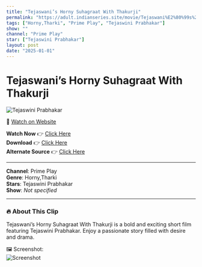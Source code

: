 ```yaml
---
title: "Tejaswani’s Horny Suhagraat With Thakurji"
permalink: "https://adult.indianseries.site/movie/Tejaswani%E2%80%99s%20Horny%20Suhagraat%20With%20Thakurji"
tags: ["Horny,Tharki", "Prime Play", "Tejaswini Prabhakar"]
show: ""
channel: "Prime Play"
star: ["Tejaswini Prabhakar"]
layout: post
date: "2025-01-01"
---
```


# Tejaswani’s Horny Suhagraat With Thakurji

![Tejaswini Prabhakar](https://shorts.desisins.com/wp-content/uploads/2024/02/Tejaswani-Prakash-Suhagraat-DesiSins.com_.jpg)

🔗 [Watch on Website](https://adult.indianseries.site/movie/Tejaswani%E2%80%99s%20Horny%20Suhagraat%20With%20Thakurji)

**Watch Now** 👉 [Click Here](https://adult.indianseries.site/movie/Tejaswani%E2%80%99s%20Horny%20Suhagraat%20With%20Thakurji)  
**Download** 👉 [Click Here](https://adult.indianseries.site/movie/Tejaswani%E2%80%99s%20Horny%20Suhagraat%20With%20Thakurji)  
**Alternate Source** 👉 [Click Here](https://adult.indianseries.site/movie/Tejaswani%E2%80%99s%20Horny%20Suhagraat%20With%20Thakurji)

---

**Channel**: Prime Play  
**Genre**: Horny,Tharki  
**Stars**: Tejaswini Prabhakar  
**Show**: *Not specified*

---

### 🔥 About This Clip

Tejaswani’s Horny Suhagraat With Thakurji is a bold and exciting short film featuring Tejaswini Prabhakar. Enjoy a passionate story filled with desire and drama.
 
🖼️ Screenshot:  
![Screenshot](https://shorts.desisins.com/wp-content/uploads/2024/02/Tejaswani-Prakash-Suhagraat-DesiSins.com_.jpg)
